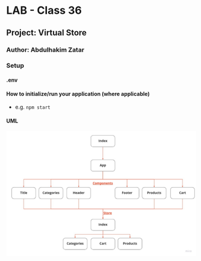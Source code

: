 # LAB - Class 36

## Project: Virtual Store

### Author: Abdulhakim Zatar

### Setup

#### .env

#### How to initialize/run your application (where applicable)

- e.g. `npm start`

#### UML

![uml](./imgs/uml.jpg)
